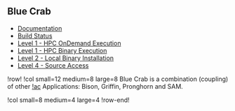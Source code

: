 ## Blue Crab

- [Documentation](https://bluecrab-dev.hpcondemand.inl.gov)
- [Build Status](https://civet.inl.gov/repo/882/)
- [Level 1 - HPC OnDemand Execution](ncrc/applications/ncrc_ondemand_bluecrab.md)
- [Level 1 - HPC Binary Execution](ncrc/applications/ncrc_hpc_bluecrab.md)
- [Level 2 - Local Binary Installation](ncrc/applications/ncrc_conda_bluecrab.md)
- [Level 4 - Source Access](ncrc/applications/ncrc_develop_bluecrab.md)

!row!
!col small=12 medium=8 large=8
Blue Crab is a combination (coupling) of other [!ac](NCRC) Applications: Bison, Griffin, Pronghorn and SAM.

!col small=8 medium=4 large=4
!row-end!

